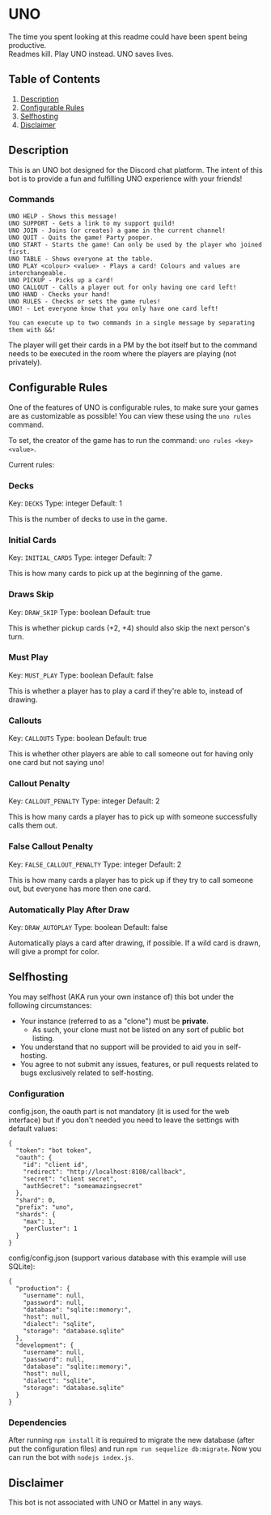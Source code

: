 # UNO

The time you spent looking at this readme could have been spent being productive.  
Readmes kill. Play UNO instead. UNO saves lives.

## Table of Contents

1. [Description](#description)
2. [Configurable Rules](#configurable-rules)
3. [Selfhosting](#selfhosting)
4. [Disclaimer](#disclaimer)

## Description

This is an UNO bot designed for the Discord chat platform. The intent of this bot is to provide a fun and fulfilling UNO experience with your friends!

### Commands

```
UNO HELP - Shows this message!
UNO SUPPORT - Gets a link to my support guild!
UNO JOIN - Joins (or creates) a game in the current channel!
UNO QUIT - Quits the game! Party pooper.
UNO START - Starts the game! Can only be used by the player who joined first.
UNO TABLE - Shows everyone at the table.
UNO PLAY <colour> <value> - Plays a card! Colours and values are interchangeable.
UNO PICKUP - Picks up a card!
UNO CALLOUT - Calls a player out for only having one card left!
UNO HAND - Checks your hand!
UNO RULES - Checks or sets the game rules!
UNO! - Let everyone know that you only have one card left!

You can execute up to two commands in a single message by separating them with &&!
```

The player will get their cards in a PM by the bot itself but to the command needs to be executed in the room where the players are playing (not privately).

## Configurable Rules

One of the features of UNO is configurable rules, to make sure your games are as customizable as possible! You can view these using the `uno rules` command.

To set, the creator of the game has to run the command: `uno rules <key> <value>`.

Current rules:

### Decks

Key: `DECKS`
Type: integer
Default: 1

This is the number of decks to use in the game.

### Initial Cards

Key: `INITIAL_CARDS`
Type: integer
Default: 7

This is how many cards to pick up at the beginning of the game.

### Draws Skip

Key: `DRAW_SKIP`
Type: boolean
Default: true

This is whether pickup cards (+2, +4) should also skip the next person's turn.

### Must Play

Key: `MUST_PLAY`
Type: boolean
Default: false

This is whether a player has to play a card if they're able to, instead of drawing.

### Callouts

Key: `CALLOUTS`
Type: boolean
Default: true

This is whether other players are able to call someone out for having only one card but not saying uno!

### Callout Penalty

Key: `CALLOUT_PENALTY`
Type: integer
Default: 2

This is how many cards a player has to pick up with someone successfully calls them out.

### False Callout Penalty

Key: `FALSE_CALLOUT_PENALTY`
Type: integer
Default: 2

This is how many cards a player has to pick up if they try to call someone out, but everyone has more then one card.

### Automatically Play After Draw

Key: `DRAW_AUTOPLAY`
Type: boolean
Default: false

Automatically plays a card after drawing, if possible. If a wild card is drawn, will give a prompt for color.

## Selfhosting

You may selfhost (AKA run your own instance of) this bot under the following circumstances:
- Your instance (referred to as a "clone") must be **private**.
    - As such, your clone must not be listed on any sort of public bot listing.
- You understand that no support will be provided to aid you in self-hosting.
- You agree to not submit any issues, features, or pull requests related to bugs exclusively related to self-hosting.

### Configuration

config.json, the oauth part is not mandatory (it is used for the web interface) but if you don't needed you need to leave the settings with default values:
```
{
  "token": "bot token",
  "oauth": {
    "id": "client id",
    "redirect": "http://localhost:8108/callback",
    "secret": "client secret",
    "authSecret": "someamazingsecret"
  },
  "shard": 0,
  "prefix": "uno",
  "shards": {
    "max": 1,
    "perCluster": 1
  }
}
```

config/config.json (support various database with this example will use SQLite):

```
{
  "production": {
    "username": null,
    "password": null,
    "database": "sqlite::memory:",
    "host": null,
    "dialect": "sqlite",
    "storage": "database.sqlite"
  },
  "development": {
    "username": null,
    "password": null,
    "database": "sqlite::memory:",
    "host": null,
    "dialect": "sqlite",
    "storage": "database.sqlite"
  }
}
```

### Dependencies

After running `npm install` it is required to migrate the new database (after put the configuration files) and run `npm run sequelize db:migrate`.
Now you can run the bot with `nodejs index.js`.

## Disclaimer

This bot is not associated with UNO or Mattel in any ways.
